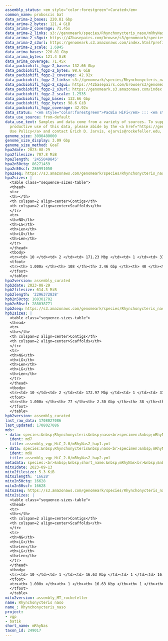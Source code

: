 ```yaml
---
assembly_status: <em style="color:forestgreen">Curated</em>
common_name: proboscis bat
data_arima-2_bases: 220.81 Gbp
data_arima-2_bytes: 121.4 GiB
data_arima-2_coverage: 71.45x
data_arima-2_links: s3://genomeark/species/Rhynchonycteris_naso/mRhyNas2/genomic_data/arima/<br>
data_arima-2_s3gui: https://42basepairs.com/browse/s3/genomeark/species/Rhynchonycteris_naso/mRhyNas2/genomic_data/arima/
data_arima-2_s3url: https://genomeark.s3.amazonaws.com/index.html?prefix=species/Rhynchonycteris_naso/mRhyNas2/genomic_data/arima/
data_arima-2_scale: 1.6945
data_arima_bases: 220.81 Gbp
data_arima_bytes: 121.4 GiB
data_arima_coverage: 71.45x
data_pacbiohifi_fqgz-2_bases: 132.66 Gbp
data_pacbiohifi_fqgz-2_bytes: 98.6 GiB
data_pacbiohifi_fqgz-2_coverage: 42.92x
data_pacbiohifi_fqgz-2_links: s3://genomeark/species/Rhynchonycteris_naso/mRhyNas2/genomic_data/pacbio_hifi/<br>
data_pacbiohifi_fqgz-2_s3gui: https://42basepairs.com/browse/s3/genomeark/species/Rhynchonycteris_naso/mRhyNas2/genomic_data/pacbio_hifi/
data_pacbiohifi_fqgz-2_s3url: https://genomeark.s3.amazonaws.com/index.html?prefix=species/Rhynchonycteris_naso/mRhyNas2/genomic_data/pacbio_hifi/
data_pacbiohifi_fqgz-2_scale: 1.2535
data_pacbiohifi_fqgz_bases: 132.66 Gbp
data_pacbiohifi_fqgz_bytes: 98.6 GiB
data_pacbiohifi_fqgz_coverage: 42.92x
data_status: '<em style="color:forestgreen">PacBio HiFi</em> ::: <em style="color:forestgreen">Arima</em>'
data_use_source: from-default
data_use_text: Samples and data come from a variety of sources. To support fair and
  productive use of this data, please abide by the <a href="https://genome10k.soe.ucsc.edu/data-use-policies/">Data
  Use Policy</a> and contact Erich D. Jarvis, ejarvis@rockefeller.edu, with any questions.
genome_size: 3090480000
genome_size_display: 3.09 Gbp
genome_size_method: GoaT
hpa2date: 2023-08-29
hpa2filesize: 707.8 MiB
hpa2length: '2455049845'
hpa2n50ctg: 86271459
hpa2n50scf: 286991050
hpa2seq: https://s3.amazonaws.com/genomeark/species/Rhynchonycteris_naso/mRhyNas2/assembly_curated/mRhyNas2.hap1.cur.20230829.fasta.gz
hpa2sizes: |
  <table class="sequence-sizes-table">
  <thead>
  <tr>
  <th></th>
  <th colspan=2 align=center>Contigs</th>
  <th colspan=2 align=center>Scaffolds</th>
  </tr>
  <tr>
  <th>NG</th>
  <th>LG</th>
  <th>Len</th>
  <th>LG</th>
  <th>Len</th>
  </tr>
  </thead>
  <tbody>
  <tr><td> 10 </td><td> 2 </td><td> 171.23 Mbp </td><td> 1 </td><td> 372.38 Mbp </td></tr><tr><td> 20 </td><td> 3 </td><td> 146.80 Mbp </td><td> 2 </td><td> 317.76 Mbp </td></tr><tr><td> 30 </td><td> 5 </td><td> 134.66 Mbp </td><td> 3 </td><td> 310.93 Mbp </td></tr><tr><td> 40 </td><td> 7 </td><td> 111.20 Mbp </td><td> 3 </td><td> 310.93 Mbp </td></tr><tr style="background-color:#cccccc;"><td> 50 </td><td> 10 </td><td style="background-color:#88ff88;"> 86.27 Mbp </td><td> 4 </td><td style="background-color:#88ff88;"> 286.99 Mbp </td></tr><tr><td> 60 </td><td> 13 </td><td> 78.41 Mbp </td><td> 5 </td><td> 261.06 Mbp </td></tr><tr><td> 70 </td><td> 16 </td><td> 65.85 Mbp </td><td> 6 </td><td> 209.12 Mbp </td></tr><tr><td> 80 </td><td> 20 </td><td> 54.57 Mbp </td><td> 8 </td><td> 151.67 Mbp </td></tr><tr><td> 90 </td><td> 25 </td><td> 34.67 Mbp </td><td> 9 </td><td> 142.67 Mbp </td></tr><tr><td> 100 </td><td> 108 </td><td> 3.41 Kbp </td><td> 40 </td><td> 18.95 Kbp </td></tr></tbody>
  <tfoot>
  <tr><th> 1.000x </th><th> 108 </th><th> 2.46 Gbp </th><th> 40 </th><th> 2.46 Gbp </th></tr>
  </tfoot>
  </table>
hpa2version: assembly_curated
hpb2date: 2023-08-29
hpb2filesize: 614.3 MiB
hpb2length: '2296372838'
hpb2n50ctg: 108301702
hpb2n50scf: 288038771
hpb2seq: https://s3.amazonaws.com/genomeark/species/Rhynchonycteris_naso/mRhyNas2/assembly_curated/mRhyNas2.hap2.cur.20230829.fasta.gz
hpb2sizes: |
  <table class="sequence-sizes-table">
  <thead>
  <tr>
  <th></th>
  <th colspan=2 align=center>Contigs</th>
  <th colspan=2 align=center>Scaffolds</th>
  </tr>
  <tr>
  <th>NG</th>
  <th>LG</th>
  <th>Len</th>
  <th>LG</th>
  <th>Len</th>
  </tr>
  </thead>
  <tbody>
  <tr><td> 10 </td><td> 2 </td><td> 172.97 Mbp </td><td> 1 </td><td> 373.09 Mbp </td></tr><tr><td> 20 </td><td> 3 </td><td> 160.05 Mbp </td><td> 2 </td><td> 317.68 Mbp </td></tr><tr><td> 30 </td><td> 5 </td><td> 134.90 Mbp </td><td> 2 </td><td> 317.68 Mbp </td></tr><tr><td> 40 </td><td> 7 </td><td> 119.46 Mbp </td><td> 3 </td><td> 310.88 Mbp </td></tr><tr style="background-color:#cccccc;"><td> 50 </td><td> 9 </td><td style="background-color:#88ff88;"> 108.30 Mbp </td><td> 4 </td><td style="background-color:#88ff88;"> 288.04 Mbp </td></tr><tr><td> 60 </td><td> 11 </td><td> 103.58 Mbp </td><td> 5 </td><td> 262.10 Mbp </td></tr><tr><td> 70 </td><td> 13 </td><td> 90.61 Mbp </td><td> 6 </td><td> 207.71 Mbp </td></tr><tr><td> 80 </td><td> 16 </td><td> 65.32 Mbp </td><td> 7 </td><td> 169.51 Mbp </td></tr><tr><td> 90 </td><td> 20 </td><td> 46.91 Mbp </td><td> 8 </td><td> 151.60 Mbp </td></tr><tr><td> 100 </td><td> 77 </td><td> 16.40 Kbp </td><td> 38 </td><td> 16.40 Kbp </td></tr></tbody>
  <tfoot>
  <tr><th> 1.000x </th><th> 77 </th><th> 2.30 Gbp </th><th> 38 </th><th> 2.30 Gbp </th></tr>
  </tfoot>
  </table>
hpb2version: assembly_curated
last_raw_data: 1708027086
last_updated: 1708027086
mds:
- data: species:&nbsp;Rhynchonycteris&nbsp;naso<br>specimen:&nbsp;mRhyNas2<br>projects:&nbsp;<br>&nbsp;&nbsp;-&nbsp;vgp<br>assembled_by_group:&nbsp;Rockefeller<br>data_location:&nbsp;S3<br>release_to:&nbsp;S3<br>haplotype_to_curate:&nbsp;hap1<br>hap1:&nbsp;s3://genomeark/species/Rhynchonycteris_naso/mRhyNas2/assembly_vgp_HiC_2.0/mRhyNas2.HiC.hap1.20230829.fasta.gz<br>hap2:&nbsp;s3://genomeark/species/Rhynchonycteris_naso/mRhyNas2/assembly_vgp_HiC_2.0/mRhyNas2.HiC.hap2.20230829.fasta.gz<br>pretext_hap1:&nbsp;s3://genomeark/species/Rhynchonycteris_naso/mRhyNas2/assembly_vgp_HiC_2.0/evaluation/hap1/pretext/mRhyNas2_hap1_s2.pretext<br>pretext_hap2:&nbsp;s3://genomeark/species/Rhynchonycteris_naso/mRhyNas2/assembly_vgp_HiC_2.0/evaluation/hap2/pretext/mRhyNas2_hap2_s2.pretext<br>kmer_spectra_img:&nbsp;s3://genomeark/species/Rhynchonycteris_naso/mRhyNas2/assembly_vgp_HiC_2.0/evaluation/merqury/mRhyNas2_png/<br>pacbio_read_dir:&nbsp;s3://genomeark/species/Rhynchonycteris_naso/mRhyNas2/genomic_data/pacbio_hifi/<br>pacbio_read_type:&nbsp;hifi<br>hic_read_dir:&nbsp;s3://genomeark/species/Rhynchonycteris_naso/mRhyNas2/genomic_data/arima/<br>mito:&nbsp;s3://genomeark/species/Rhynchonycteris_naso/mRhyNas2/assembly_MT_rockefeller/mRhyNas2.MT.20230913.fasta.gz<br>pipeline:&nbsp;<br>&nbsp;&nbsp;-&nbsp;hifiasm&nbsp;(0.19.3+galaxy0)<br>&nbsp;&nbsp;-&nbsp;yahs&nbsp;(1.2a.2+galaxy1)<br>notes:&nbsp;This&nbsp;was&nbsp;a&nbsp;Hifiasm-HiC&nbsp;assembly&nbsp;of&nbsp;mRhyNas2,&nbsp;resulting&nbsp;in&nbsp;two&nbsp;complete&nbsp;haplotypes.&nbsp;HiC&nbsp;scaffolding&nbsp;was&nbsp;performed&nbsp;with&nbsp;YaHS.&nbsp;&nbsp;The&nbsp;HiC&nbsp;prep&nbsp;kit&nbsp;used&nbsp;was&nbsp;TruSeq.&nbsp;<br><br>
  ident: md7
  title: assembly_vgp_HiC_2.0/mRhyNas2_hap1.yml
- data: species:&nbsp;Rhynchonycteris&nbsp;naso<br>specimen:&nbsp;mRhyNas2<br>projects:&nbsp;<br>&nbsp;&nbsp;-&nbsp;vgp<br>assembled_by_group:&nbsp;Rockefeller<br>data_location:&nbsp;S3<br>release_to:&nbsp;S3<br>haplotype_to_curate:&nbsp;hap2<br>hap1:&nbsp;s3://genomeark/species/Rhynchonycteris_naso/mRhyNas2/assembly_vgp_HiC_2.0/mRhyNas2.HiC.hap1.20230829.fasta.gz<br>hap2:&nbsp;s3://genomeark/species/Rhynchonycteris_naso/mRhyNas2/assembly_vgp_HiC_2.0/mRhyNas2.HiC.hap2.20230829.fasta.gz<br>pretext_hap1:&nbsp;s3://genomeark/species/Rhynchonycteris_naso/mRhyNas2/assembly_vgp_HiC_2.0/evaluation/hap1/pretext/mRhyNas2_hap1_s2.pretext<br>pretext_hap2:&nbsp;s3://genomeark/species/Rhynchonycteris_naso/mRhyNas2/assembly_vgp_HiC_2.0/evaluation/hap2/pretext/mRhyNas2_hap2_s2.pretext<br>kmer_spectra_img:&nbsp;s3://genomeark/species/Rhynchonycteris_naso/mRhyNas2/assembly_vgp_HiC_2.0/evaluation/merqury/mRhyNas2_png/<br>pacbio_read_dir:&nbsp;s3://genomeark/species/Rhynchonycteris_naso/mRhyNas2/genomic_data/pacbio_hifi/<br>pacbio_read_type:&nbsp;hifi<br>hic_read_dir:&nbsp;s3://genomeark/species/Rhynchonycteris_naso/mRhyNas2/genomic_data/arima/<br>mito:&nbsp;s3://genomeark/species/Rhynchonycteris_naso/mRhyNas2/assembly_MT_rockefeller/mRhyNas2.MT.20230913.fasta.gz<br>pipeline:&nbsp;<br>&nbsp;&nbsp;-&nbsp;hifiasm&nbsp;(0.19.3+galaxy0)<br>&nbsp;&nbsp;-&nbsp;yahs&nbsp;(1.2a.2+galaxy1)<br>notes:&nbsp;This&nbsp;was&nbsp;a&nbsp;Hifiasm-HiC&nbsp;assembly&nbsp;of&nbsp;mRhyNas2,&nbsp;resulting&nbsp;in&nbsp;two&nbsp;complete&nbsp;haplotypes.&nbsp;HiC&nbsp;scaffolding&nbsp;was&nbsp;performed&nbsp;with&nbsp;YaHS.&nbsp;&nbsp;The&nbsp;HiC&nbsp;prep&nbsp;kit&nbsp;used&nbsp;was&nbsp;TruSeq.&nbsp;<br><br>
  ident: md8
  title: assembly_vgp_HiC_2.0/mRhyNas2_hap2.yml
metadata: species:<br>&nbsp;&nbsp;short_name:&nbsp;mRhyNas<br>&nbsp;&nbsp;name:&nbsp;Rhynchonycteris&nbsp;naso<br>&nbsp;&nbsp;taxon_id:&nbsp;249017<br>&nbsp;&nbsp;common_name:&nbsp;proboscis&nbsp;bat<br>&nbsp;&nbsp;order:<br>&nbsp;&nbsp;&nbsp;&nbsp;name:&nbsp;Chiroptera<br>&nbsp;&nbsp;family:<br>&nbsp;&nbsp;&nbsp;&nbsp;name:&nbsp;Emballonuridae<br>&nbsp;&nbsp;individuals:<br>&nbsp;&nbsp;-&nbsp;mRhyNas2<br>&nbsp;&nbsp;genome_size:&nbsp;3090480000<br>&nbsp;&nbsp;genome_size_method:&nbsp;GoaT<br>&nbsp;&nbsp;project:&nbsp;[&nbsp;vgp&nbsp;,&nbsp;bat1k&nbsp;]<br>
mito2date: 2023-09-13
mito2filesize: 5.3 KiB
mito2length: '16628'
mito2n50ctg: 16628
mito2n50scf: 16628
mito2seq: https://s3.amazonaws.com/genomeark/species/Rhynchonycteris_naso/mRhyNas2/assembly_MT_rockefeller/mRhyNas2.MT.20230913.fasta.gz
mito2sizes: |
  <table class="sequence-sizes-table">
  <thead>
  <tr>
  <th></th>
  <th colspan=2 align=center>Contigs</th>
  <th colspan=2 align=center>Scaffolds</th>
  </tr>
  <tr>
  <th>NG</th>
  <th>LG</th>
  <th>Len</th>
  <th>LG</th>
  <th>Len</th>
  </tr>
  </thead>
  <tbody>
  <tr><td> 10 </td><td> 1 </td><td> 16.63 Kbp </td><td> 1 </td><td> 16.63 Kbp </td></tr><tr><td> 20 </td><td> 1 </td><td> 16.63 Kbp </td><td> 1 </td><td> 16.63 Kbp </td></tr><tr><td> 30 </td><td> 1 </td><td> 16.63 Kbp </td><td> 1 </td><td> 16.63 Kbp </td></tr><tr><td> 40 </td><td> 1 </td><td> 16.63 Kbp </td><td> 1 </td><td> 16.63 Kbp </td></tr><tr style="background-color:#cccccc;"><td> 50 </td><td> 1 </td><td style="background-color:#ff8888;"> 16.63 Kbp </td><td> 1 </td><td style="background-color:#ff8888;"> 16.63 Kbp </td></tr><tr><td> 60 </td><td> 1 </td><td> 16.63 Kbp </td><td> 1 </td><td> 16.63 Kbp </td></tr><tr><td> 70 </td><td> 1 </td><td> 16.63 Kbp </td><td> 1 </td><td> 16.63 Kbp </td></tr><tr><td> 80 </td><td> 1 </td><td> 16.63 Kbp </td><td> 1 </td><td> 16.63 Kbp </td></tr><tr><td> 90 </td><td> 1 </td><td> 16.63 Kbp </td><td> 1 </td><td> 16.63 Kbp </td></tr><tr><td> 100 </td><td> 1 </td><td> 16.63 Kbp </td><td> 1 </td><td> 16.63 Kbp </td></tr></tbody>
  <tfoot>
  <tr><th> 1.000x </th><th> 1 </th><th> 16.63 Kbp </th><th> 1 </th><th> 16.63 Kbp </th></tr>
  </tfoot>
  </table>
mito2version: assembly_MT_rockefeller
name: Rhynchonycteris naso
name_: Rhynchonycteris_naso
project:
- vgp
- bat1k
short_name: mRhyNas
taxon_id: 249017
---
```

